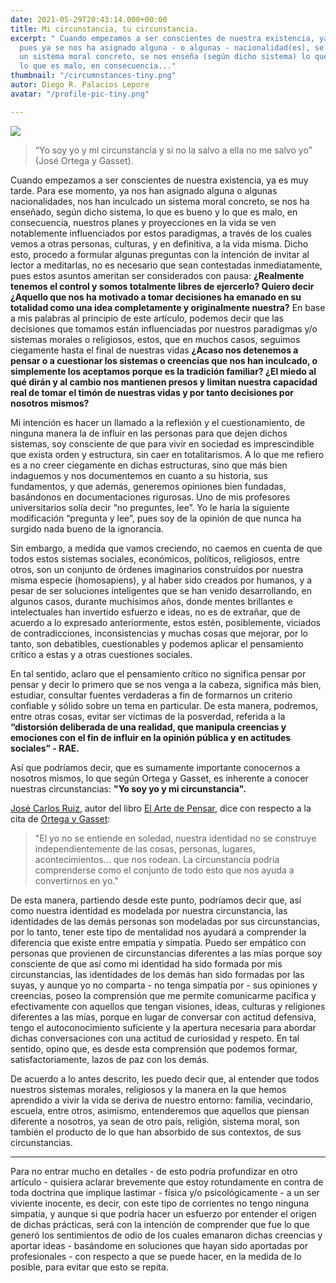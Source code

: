 ```yaml
---
date: 2021-05-29T20:43:14.000+00:00
title: Mi circunstancia, tu circunstancia.
excerpt: " Cuando empezamos a ser conscientes de nuestra existencia, ya es muy tarde,
  pues ya se nos ha asignado alguna - o algunas - nacionalidad(es), se nos ha inculcado
  un sistema moral concreto, se nos enseña (según dicho sistema) lo que es bueno y
  lo que es malo, en consecuencia..."
thumbnail: "/circumnstances-tiny.png"
autor: Diego R. Palacios Lepore
avatar: "/profile-pic-tiny.png"

---
```

![](/circumnstances-tiny.png)

> “Yo soy yo y mi circunstancia y si no la salvo a ella no me salvo yo” (José Ortega y Gasset).

Cuando empezamos a ser conscientes de nuestra existencia, ya es muy tarde. Para ese momento, ya nos han asignado alguna o algunas nacionalidades, nos han inculcado un sistema moral concreto, se nos ha enseñado, según dicho sistema, lo que es bueno y lo que es malo, en consecuencia, nuestros planes y proyecciones en la vida se ven notablemente influenciados por estos paradigmas,  a través de los cuales vemos a otras personas, culturas, y en definitiva, a la vida misma. Dicho esto, procedo a formular algunas preguntas con la intención de invitar al lector a meditarlas, no es necesario que sean contestadas inmediatamente, pues estos asuntos ameritan ser considerados con pausa: **¿Realmente tenemos el control y somos totalmente libres de ejercerlo? Quiero decir ¿Aquello que nos ha motivado a tomar decisiones ha emanado en su totalidad como una idea completamente y originalmente nuestra?** En base a mis palabras al principio de este artículo, podemos decir que las decisiones que tomamos están influenciadas por nuestros paradigmas y/o sistemas morales o religiosos, estos, que en muchos casos, seguimos ciegamente hasta el final de nuestras vidas **¿Acaso nos detenemos a pensar o a cuestionar los sistemas o creencias que nos han inculcado, o simplemente los aceptamos porque es la tradición familiar? ¿El miedo al qué dirán y al cambio nos mantienen presos y limitan nuestra capacidad real de tomar el timón de nuestras vidas y por tanto decisiones por nosotros mismos?**

Mi intención es hacer un llamado a la reflexión y el cuestionamiento, de ninguna manera la de  influir en las personas para que dejen dichos sistemas, soy consciente de que para vivir en sociedad es imprescindible que exista orden y estructura, sin caer en totalitarismos. A lo que me refiero es a no creer ciegamente en dichas estructuras, sino que más bien indaguemos y nos documentemos en cuanto a su historia, sus fundamentos, y que además,  generemos opiniones bien fundadas, basándonos en documentaciones rigurosas. Uno de mis profesores universitarios solía decir “no preguntes, lee”. Yo le haría la siguiente modificación “pregunta y lee”, pues soy de la opinión de que nunca  ha surgido nada bueno de la ignorancia.

Sin embargo, a medida que vamos creciendo, no caemos en cuenta de que todos estos sistemas sociales, económicos, políticos, religiosos, entre otros, son un conjunto de órdenes imaginarios construidos por nuestra misma especie (homosapiens), y al haber sido creados por humanos, y a pesar de ser soluciones inteligentes que se han venido desarrollando, en algunos casos,  durante muchísimos años, donde mentes brillantes e intelectuales han invertido esfuerzo e ideas, no es de extrañar, que de acuerdo a lo expresado anteriormente, estos estén, posiblemente, viciados de contradicciones, inconsistencias y muchas cosas que mejorar, por lo tanto, son debatibles, cuestionables y podemos aplicar el pensamiento crítico a estas y a otras cuestiones sociales.

En tal sentido, aclaro que el pensamiento crítico no significa pensar por pensar y decir lo primero que se nos venga a la cabeza, significa más bien, estudiar, consultar fuentes verdaderas a fin de formarnos un criterio confiable y sólido sobre un tema en particular. De esta manera, podremos, entre otras cosas, evitar ser víctimas de la posverdad, referida a la **“distorsión deliberada de una realidad, que manipula creencias y emociones con el fin de influir en la opinión pública y en actitudes sociales” - RAE.**

Así que podríamos decir, que es sumamente importante conocernos a nosotros mismos, lo que  según Ortega y Gasset, es inherente a conocer nuestras circunstancias: **"Yo soy yo y mi circunstancia".**

<a href="https://josecarlosruiz.es/" target="_blank">José Carlos Ruiz</a>, autor del libro <a href="https://almuzaralibros.com/fichalibro.php?libro=3928&edi=1" target="_blank">El Arte de Pensar</a>,  dice con respecto a la cita de <a href="https://es.wikipedia.org/wiki/Jos%C3%A9_Ortega_y_Gasset" target="_blank">Ortega y Gasset</a>:

> "El yo no se entiende en soledad, nuestra identidad no se construye independientemente de las cosas, personas, lugares, acontecimientos... que nos rodean. La circunstancia podría comprenderse como el conjunto de todo esto que nos ayuda a convertirnos en yo."

De esta manera, partiendo desde este punto, podríamos decir que, así como nuestra identidad es modelada por nuestra circunstancia, las identidades de las demás personas son modeladas por sus circunstancias,  por lo tanto, tener este tipo de mentalidad nos ayudará a comprender la diferencia que existe entre empatía y simpatía. Puedo ser empático con personas que provienen de circunstancias diferentes a las mías porque soy consciente de que así como mi identidad ha sido formada por mis circunstancias, las identidades de los demás han sido formadas por las suyas, y aunque yo no comparta - no tenga simpatía por - sus opiniones y creencias, poseo la comprensión que me permite comunicarme pacífica y efectivamente con aquellos que tengan visiones, ideas, culturas y religiones diferentes a las mías, porque en lugar de conversar con actitud defensiva, tengo el autoconocimiento suficiente y la apertura necesaria para abordar dichas conversaciones con una actitud de curiosidad y respeto. En tal sentido, opino que, es desde esta comprensión que podemos formar, satisfactoriamente, lazos de paz con los demás. 

De acuerdo a lo antes descrito, les puedo decir que, al entender que todos nuestros sistemas morales, religiosos y la manera en la que hemos aprendido a vivir la vida se deriva de nuestro entorno: familia, vecindario, escuela, entre otros, asimismo,  entenderemos que aquellos que piensan diferente a nosotros, ya sean de otro país, religión, sistema moral, son también el producto de lo que han absorbido de sus contextos, de sus circunstancias.

***

Para no entrar mucho en detalles - de esto podría profundizar en otro artículo - quisiera aclarar brevemente que estoy rotundamente en contra de toda doctrina que implique lastimar - física y/o psicológicamente - a un ser viviente inocente, es decir, con este tipo de corrientes no tengo ninguna simpatía, y aunque si que podría hacer un esfuerzo por entender el origen de dichas prácticas, será con la intención de comprender que fue lo que generó los sentimientos de odio de los cuales emanaron dichas creencias y aportar ideas - basándome en soluciones que hayan sido aportadas por profesionales - con respecto a que se puede hacer, en la medida de lo posible, para evitar que esto se repita.